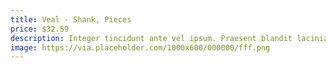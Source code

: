 ```yaml
---
title: Veal - Shank, Pieces
price: $32.59
description: Integer tincidunt ante vel ipsum. Praesent blandit lacinia erat. Vestibulum sed magna at nunc commodo placerat.
image: https://via.placeholder.com/1000x600/000000/fff.png
---
```

